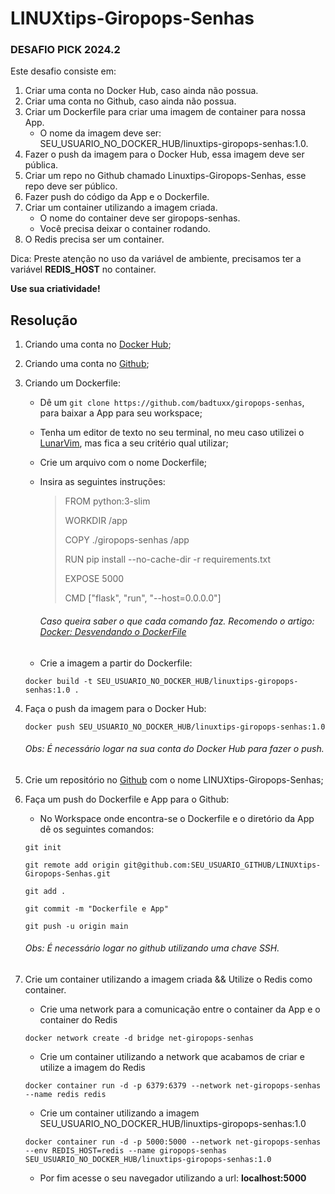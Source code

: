 # LINUXtips-Giropops-Senhas

### **DESAFIO PICK 2024.2**

Este desafio consiste em:

1. Criar uma conta no Docker Hub, caso ainda não possua.
2. Criar uma conta no Github, caso ainda não possua.
3. Criar um Dockerfile para criar uma imagem de container para nossa App.
	- O nome da imagem deve ser: SEU_USUARIO_NO_DOCKER_HUB/linuxtips-giropops-senhas:1.0.
4. Fazer o push da imagem para o Docker Hub, essa imagem deve ser pública.
5. Criar um repo no Github chamado Linuxtips-Giropops-Senhas, esse repo deve ser público.
6. Fazer push do código da App e o Dockerfile.
7. Criar um container utilizando a imagem criada.
	 -  O nome do container deve ser giropops-senhas.
	 - Você precisa deixar o container rodando.
8. O Redis precisa ser um container.

Dica: Preste atenção no uso da variável de ambiente, precisamos ter a variável **REDIS_HOST** no container. 

**Use sua criatividade!**

## Resolução

1. Criando uma conta no [Docker Hub](https://hub.docker.com/signup);
 
2. Criando uma conta no [Github](https://github.com/signup?ref_cta=Sign%20up&ref_loc=header%20logged%20out&ref_page=/&source=header-home);

3. Criando um Dockerfile:
	 - Dê um `git clone https://github.com/badtuxx/giropops-senhas`, para baixar a App para seu workspace;
	 - Tenha um editor de texto no seu terminal, no meu caso utilizei o [LunarVim](https://www.lunarvim.org/), mas fica a seu critério qual utilizar;
	 - Crie um arquivo com o nome Dockerfile;
	 - Insira as seguintes instruções: 
		 > FROM python:3-slim
		 >
         > WORKDIR /app 
		 > 
		 > COPY ./giropops-senhas /app
		 > 
		 >RUN pip install --no-cache-dir -r requirements.txt
		 >
		 >EXPOSE 5000
		 >
		 >CMD ["flask", "run", "--host=0.0.0.0"]
		 
		###### Caso queira saber o que cada comando faz. Recomendo o artigo: [Docker: Desvendando o DockerFile](https://www.alura.com.br/artigos/desvendando-o-dockerfile)

	- Crie a imagem a partir do Dockerfile:
	```
    docker build -t SEU_USUARIO_NO_DOCKER_HUB/linuxtips-giropops-senhas:1.0 .
    ```
	
4. Faça o push da imagem para o Docker Hub:
    ```
    docker push SEU_USUARIO_NO_DOCKER_HUB/linuxtips-giropops-senhas:1.0
    ```
    ###### Obs: É necessário logar na sua conta do Docker Hub para fazer o push.		

5. Crie um repositório no [Github](https://docs.github.com/pt/repositories/creating-and-managing-repositories/creating-a-new-repository) com o nome LINUXtips-Giropops-Senhas;

6. Faça um push do Dockerfile e App para o Github:
	- No Workspace onde encontra-se o Dockerfile e o diretório da App dê os seguintes comandos:
	```
    git init

    git remote add origin git@github.com:SEU_USUARIO_GITHUB/LINUXtips-Giropops-Senhas.git

	git add . 

    git commit -m "Dockerfile e App"
    
    git push -u origin main
    ```
	###### Obs: É necessário logar no github utilizando uma chave SSH.
7. Crie um container utilizando a imagem criada && Utilize o Redis como container.
	- Crie uma network para a comunicação entre o container da App e o container do Redis
	```
    docker network create -d bridge net-giropops-senhas
    ```
	- Crie um container utilizando a network que acabamos de criar e utilize a imagem do Redis
	```
    docker container run -d -p 6379:6379 --network net-giropops-senhas --name redis redis
    ```
	- Crie um container utilizando a imagem SEU_USUARIO_NO_DOCKER_HUB/linuxtips-giropops-senhas:1.0
    ```
    docker container run -d -p 5000:5000 --network net-giropops-senhas --env REDIS_HOST=redis --name giropops-senhas SEU_USUARIO_NO_DOCKER_HUB/linuxtips-giropops-senhas:1.0
    ```
	- Por fim acesse o seu navegador utilizando a url: **localhost:5000**

